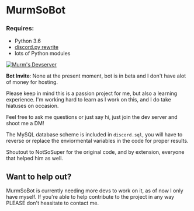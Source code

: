 # MurmSoBot
### Requires:
- Python 3.6
- [discord.py rewrite](https://github.com/rapptz/discord.py/tree/rewrite)
- lots of Python modules

[![Murm's Devserver](https://discordapp.com/api/guilds/419544383835340824/widget.png?style=banner2)](https://discord.gg/pgnDz4A)

**Bot Invite**: None at the present moment, bot is in beta and I don't have alot of money for hosting.

Please keep in mind this is a passion project for me, but also a learning experience. I'm working hard to learn as I work on this, and I do take hiatuses on occasion.

Feel free to ask me questions or just say hi, just join the dev server and shoot me a DM!

The MySQL database scheme is included in `discord.sql`, you will have to reverse or replace the enviormental variables in the code for proper results.

Shoutout to NotSoSuper for the original code, and by extension, everyone that helped him as well.

## Want to help out?
MurmSoBot is currently needing more devs to work on it, as of now I only have myself. If you're able to help contribute to the project in any way PLEASE don't heasitate to contact me.
